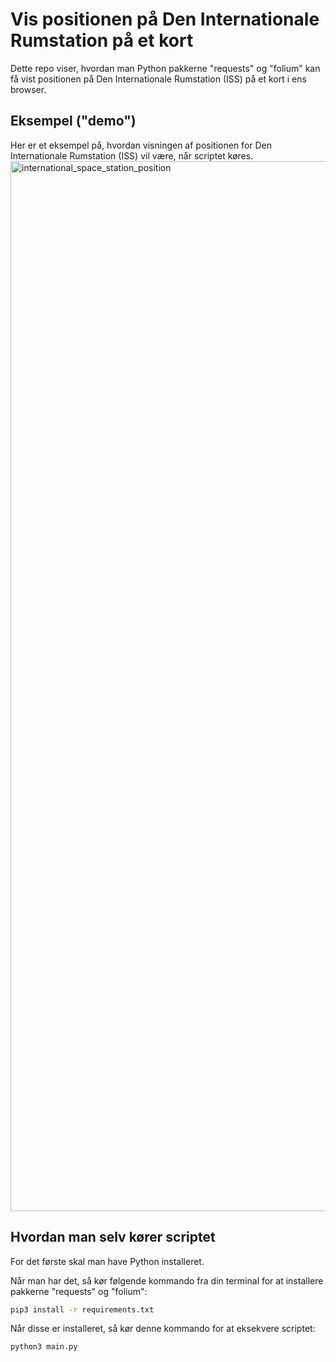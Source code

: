 # Vis positionen på Den Internationale Rumstation på et kort
Dette repo viser, hvordan man Python pakkerne "requests" og "folium" kan få vist positionen på Den Internationale Rumstation (ISS) på et kort i ens browser.

## Eksempel ("demo")
Her er et eksempel på, hvordan visningen af positionen for Den Internationale Rumstation (ISS) vil være, når scriptet køres.
<img width="1680" alt="international_space_station_position" src="https://github.com/user-attachments/assets/0ec40646-c7d3-4d5e-bb00-f43e7f626efa">

## Hvordan man selv kører scriptet
For det første skal man have Python installeret.

Når man har det, så kør følgende kommando fra din terminal for at installere pakkerne "requests" og "folium":
```bash
pip3 install -r requirements.txt
```

Når disse er installeret, så kør denne kommando for at eksekvere scriptet:
```bash
python3 main.py
```
